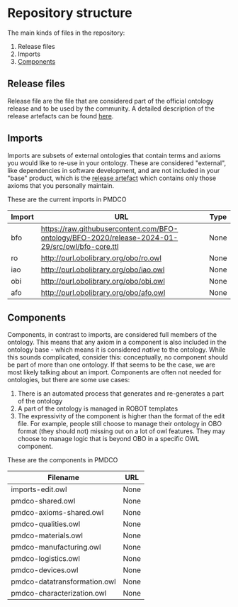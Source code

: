 # Repository structure

The main kinds of files in the repository:

1. Release files
2. Imports
3. [Components](#components)

## Release files
Release file are the file that are considered part of the official ontology release and to be used by the community. A detailed description of the release artefacts can be found [here](https://github.com/INCATools/ontology-development-kit/blob/master/docs/ReleaseArtefacts.md).

## Imports
Imports are subsets of external ontologies that contain terms and axioms you would like to re-use in your ontology. These are considered "external", like dependencies in software development, and are not included in your "base" product, which is the [release artefact](https://github.com/INCATools/ontology-development-kit/blob/master/docs/ReleaseArtefacts.md) which contains only those axioms that you personally maintain.

These are the current imports in PMDCO

| Import | URL | Type |
| ------ | --- | ---- |
| bfo | https://raw.githubusercontent.com/BFO-ontology/BFO-2020/release-2024-01-29/src/owl/bfo-core.ttl | None |
| ro | http://purl.obolibrary.org/obo/ro.owl | None |
| iao | http://purl.obolibrary.org/obo/iao.owl | None |
| obi | http://purl.obolibrary.org/obo/obi.owl | None |
| afo | http://purl.obolibrary.org/obo/afo.owl | None |

## Components
Components, in contrast to imports, are considered full members of the ontology. This means that any axiom in a component is also included in the ontology base - which means it is considered _native_ to the ontology. While this sounds complicated, consider this: conceptually, no component should be part of more than one ontology. If that seems to be the case, we are most likely talking about an import. Components are often not needed for ontologies, but there are some use cases:

1. There is an automated process that generates and re-generates a part of the ontology
2. A part of the ontology is managed in ROBOT templates
3. The expressivity of the component is higher than the format of the edit file. For example, people still choose to manage their ontology in OBO format (they should not) missing out on a lot of owl features. They may choose to manage logic that is beyond OBO in a specific OWL component.

These are the components in PMDCO

| Filename | URL |
| -------- | --- |
| imports-edit.owl | None |
| pmdco-shared.owl | None |
| pmdco-axioms-shared.owl | None |
| pmdco-qualities.owl | None |
| pmdco-materials.owl | None |
| pmdco-manufacturing.owl | None |
| pmdco-logistics.owl | None |
| pmdco-devices.owl | None |
| pmdco-datatransformation.owl | None |
| pmdco-characterization.owl | None |
